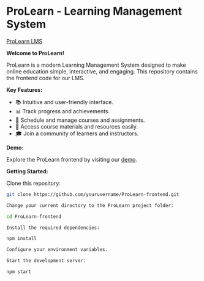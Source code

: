 # ProLearn - Learning Management System

[ProLearn LMS](https://pro-learn-six.vercel.app/)

**Welcome to ProLearn!**

ProLearn is a modern Learning Management System designed to make online education simple, interactive, and engaging. This repository contains the frontend code for our LMS.

**Key Features:**

- 📚 Intuitive and user-friendly interface.
- 📊 Track progress and achievements.
- 📅 Schedule and manage courses and assignments.
- 📁 Access course materials and resources easily.
- 🎓 Join a community of learners and instructors.

**Demo:**

Explore the ProLearn frontend by visiting our [demo](https://pro-learn-six.vercel.app/). 

**Getting Started:**

Clone this repository:

   ```bash
   git clone https://github.com/yourusername/ProLearn-frontend.git

Change your current directory to the ProLearn project folder:

   cd ProLearn-frontend

Install the required dependencies:

   npm install

Configure your environment variables.

Start the development server:

   npm start
